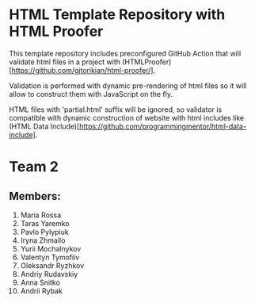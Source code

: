 # HTML Template Repository with HTML Proofer

This template repository includes preconfigured GitHub Action that will validate html files in a project with (HTMLProofer)[https://github.com/gjtorikian/html-proofer/].

Validation is performed with dynamic pre-rendering of html files so it will allow to construct them with JavaScript on the fly.

HTML files with 'partial.html' suffix will be ignored, so validator is compatible with dynamic construction of website with html includes like (HTML Data Include)[https://github.com/programmingmentor/html-data-include].

# Team 2

## Members:
1. Maria Rossa
2. Taras Yaremko
3. Pavlo Pylypiuk
4. Iryna Zhmailo
5. Yurii Mochalnykov
6. Valentyn Tymofiiv
7. Oleksandr Ryzhkov
8. Andriy Rudavskiy
9. Anna Snitko
10. Andrii Rybak
